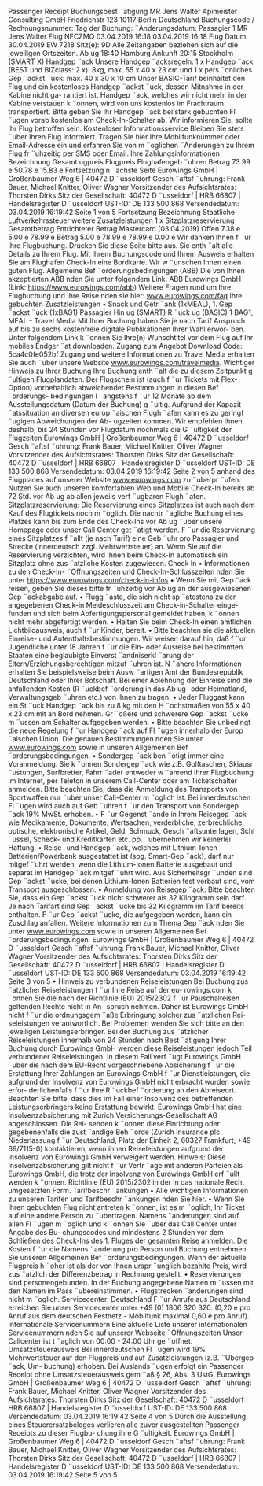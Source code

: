 Passenger Receipt Buchungsbest ¨atigung MR Jens Walter Apimeister Consulting GmbH Friedrichstr 123 10117 Berlin Deutschland Buchungscode / Rechnungsnummer: Tag der Buchung: ¨Anderungsdatum: Passagier 1 MR Jens Walter Flug NFCZMQ 03.04.2019 16:18 03.04.2019 16:18 Flug Datum 30.04.2019 EW 7218 Sitz(e): 9D Alle Zeitangaben beziehen sich auf die jeweiligen Ortszeiten. Ab ug 18:40 Hamburg Ankunft 20:15 Stockholm (SMART X) Handgep ¨ack Unsere Handgep ¨acksregeln: 1 x Handgep ¨ack (BEST und BIZclass: 2 x): 8kg, max. 55 x 40 x 23 cm und 1 x pers ¨onliches Gep ¨ackst ¨uck: max. 40 x 30 x 10 cm Unser BASIC-Tarif beinhaltet den Flug und ein kostenloses Handgep ¨ackst ¨uck, dessen Mitnahme in der Kabine nicht ga- rantiert ist. Handgep ¨ack, welches wir nicht mehr in der Kabine verstauen k ¨onnen, wird von uns kostenlos im Frachtraum transportiert. Bitte geben Sie Ihr Handgep ¨ack bei stark gebuchten Fl ¨ugen vorab kostenlos am Check-In-Schalter ab. Wir informieren Sie, sollte Ihr Flug betroffen sein. Kostenloser Informationsservice Bleiben Sie stets ¨uber Ihren Flug informiert. Tragen Sie hier Ihre Mobilfunknummer oder Email-Adresse ein und erfahren Sie von m ¨oglichen ¨Anderungen zu Ihrem Flug fr ¨uhzeitig per SMS oder Email. Ihre Zahlungsinformationen Bezeichnung Gesamt ugpreis Flugpreis Flughafengeb ¨uhren Betrag 73.99 e 50.78 e 15.83 e Fortsetzung n ¨achste Seite Eurowings GmbH | Großenbaumer Weg 6 | 40472 D ¨usseldorf Gesch ¨aftsf ¨uhrung: Frank Bauer, Michael Knitter, Oliver Wagner Vorsitzender des Aufsichtsrates: Thorsten Dirks Sitz der Gesellschaft: 40472 D ¨usseldorf | HRB 66807 | Handelsregister D ¨usseldorf UST-ID: DE 133 500 868 Versendedatum: 03.04.2019 16:19:42 Seite 1 von 5 Fortsetzung Bezeichnung Staatliche Luftverkehrssteuer weitere Zusatzleistungen 1 x Sitzplatzreservierung Gesamtbetrag Entrichteter Betrag Mastercard (03.04.2019) Offen 7.38 e 5.00 e 78.99 e Betrag 5.00 e 78.99 e 78.99 e 0.00 e Wir danken Ihnen f ¨ur Ihre Flugbuchung. Drucken Sie diese Seite bitte aus. Sie enth ¨alt alle Details zu Ihrem Flug. Mit Ihrem Buchungscode und Ihrem Ausweis erhalten Sie am Flughafen Check-In eine Bordkarte. Wir w ¨unschen Ihnen einen guten Flug. Allgemeine Bef ¨orderungsbedingungen (ABB) Die von Ihnen akzeptierten ABB nden Sie unter folgendem Link. ABB Eurowings GmbH (Link: https://www.eurowings.com/abb) Weitere Fragen rund um Ihre Flugbuchung und Ihre Reise nden sie hier: www.eurowings.com/faq Ihre gebuchten Zusatzleistungen • Snack und Getr ¨ank (1xMEAL), 1. Gep ¨ackst ¨uck (1xBAG1) Passagier Hin ug (SMART) R ¨uck ug (BASIC) 1 BAG1, MEAL - Travel Media Mit Ihrer Buchung haben Sie je nach Tarif Anspruch auf bis zu sechs kostenfreie digitale Publikationen Ihrer Wahl erwor- ben. Unter folgendem Link k ¨onnen Sie Ihre(n) Wunschtitel vor dem Flug auf Ihr mobiles Endger ¨at downloaden. Zugang zum Angebot Download Code: 5ca4c0fe052bf Zugang und weitere Informationen zu Travel Media erhalten Sie auch ¨uber unsere Website www.eurowings.com/travelmedia. Wichtiger Hinweis zu Ihrer Buchung Ihre Buchung enth ¨alt die zu diesem Zeitpunkt g ¨ultigen Flugplandaten. Der Flugschein ist (auch f ¨ur Tickets mit Flex-Option) vorbehaltlich abweichender Bestimmungen in diesen Bef ¨orderungs- bedingungen l ¨angstens f ¨ur 12 Monate ab dem Ausstellungsdatum (Datum der Buchung) g ¨ultig. Aufgrund der Kapazit ¨atssituation an diversen europ ¨aischen Flugh ¨afen kann es zu geringf ¨ugigen Abweichungen der Ab- ugzeiten kommen. Wir empfehlen Ihnen deshalb, bis 24 Stunden vor Flugdatum nochmals die G ¨ultigkeit der Flugzeiten Eurowings GmbH | Großenbaumer Weg 6 | 40472 D ¨usseldorf Gesch ¨aftsf ¨uhrung: Frank Bauer, Michael Knitter, Oliver Wagner Vorsitzender des Aufsichtsrates: Thorsten Dirks Sitz der Gesellschaft: 40472 D ¨usseldorf | HRB 66807 | Handelsregister D ¨usseldorf UST-ID: DE 133 500 868 Versendedatum: 03.04.2019 16:19:42 Seite 2 von 5 anhand des Flugplanes auf unserer Website www.eurowings.com zu ¨uberpr ¨ufen. Nutzen Sie auch unseren komfortablen Web und Mobile Check-In bereits ab 72 Std. vor Ab ug ab allen jeweils verf ¨ugbaren Flugh ¨afen. Sitzplatzreservierung: Die Reservierung eines Sitzplatzes ist auch nach dem Kauf des Flugtickets noch m ¨oglich. Die nachtr ¨agliche Buchung eines Platzes kann bis zum Ende des Check-Ins vor Ab ug ¨uber unsere Homepage oder unser Call Center get ¨atigt werden. F ¨ur die Reservierung eines Sitzplatzes f ¨allt (je nach Tarif) eine Geb ¨uhr pro Passagier und Strecke (innerdeutsch zzgl. Mehrwertsteuer) an. Wenn Sie auf die Reservierung verzichten, wird Ihnen beim Check-In automatisch ein Sitzplatz ohne zus ¨atzliche Kosten zugewiesen. Check In • Informationen zu den Check-In- ¨Offnungszeiten und Check-In-Schlusszeiten nden Sie unter https://www.eurowings.com/check-in-infos • Wenn Sie mit Gep ¨ack reisen, geben Sie dieses bitte fr ¨uhzeitig vor Ab ug an der ausgewiesenen Gep ¨ackabgabe auf. • Flugg ¨aste, die sich nicht sp ¨atestens zu der angegebenen Check-in Meldeschlusszeit am Check-in-Schalter einge- funden und sich beim Abfertigungspersonal gemeldet haben, k ¨onnen nicht mehr abgefertigt werden. • Halten Sie beim Check-In einen amtlichen Lichtbildausweis, auch f ¨ur Kinder, bereit. • Bitte beachten sie die aktuellen Einreise- und Aufenthaltsbestimmungen. Wir weisen darauf hin, daß f ¨ur Jugendliche unter 18 Jahren f ¨ur die Ein- oder Ausreise bei bestimmten Staaten eine beglaubigte Einverst ¨andniserkl ¨arung der Eltern/Erziehungsberechtigen mitzuf ¨uhren ist. N ¨ahere Informationen erhalten Sie beispielsweise beim Ausw ¨artigen Amt der Bundesrepublik Deutschland oder Ihrer Botschaft. Bei einer Ablehnung der Einreise sind die anfallenden Kosten (R ¨uckbef ¨orderung in das Ab ug- oder Heimatland, Verwaltungsgeb ¨uhren etc.) von Ihnen zu tragen. • Jeder Fluggast kann ein St ¨uck Handgep ¨ack bis zu 8 kg mit den H ¨ochstmaßen von 55 x 40 x 23 cm mit an Bord nehmen. Gr ¨oßere und schwerere Gep ¨ackst ¨ucke m ¨ussen am Schalter aufgegeben werden. • Bitte beachten Sie unbedingt die neue Regelung f ¨ur Handgep ¨ack auf Fl ¨ugen innerhalb der Europ ¨aischen Union. Die genauen Bestimmungen nden Sie unter www.eurowings.com sowie in unseren Allgemeinen Bef ¨orderungsbedingungen. • Sondergep ¨ack ben ¨otigt immer eine Voranmeldung. Sie k ¨onnen Sondergep ¨ack wie z.B. Golftaschen, Skiausr ¨ustungen, Surfbretter, Fahrr ¨ader entweder w ¨ahrend Ihrer Flugbuchung im Internet, per Telefon in unserem Call-Center oder am Ticketschalter anmelden. Bitte beachten Sie, dass die Anmeldung des Transports von Sportwaffen nur ¨uber unser Call-Center m ¨oglich ist. Bei innerdeutschen Fl ¨ugen wird auch auf Geb ¨uhren f ¨ur den Transport von Sondergep ¨ack 19% MwSt. erhoben. • F ¨ur Gegenst ¨ande in Ihrem Reisegep ¨ack wie Medikamente, Dokumente, Wertsachen, verderbliche, zerbrechliche, optische, elektronische Artikel, Geld, Schmuck, Gesch ¨aftsunterlagen, Schl ¨ussel, Scheck- und Kreditkarten etc. pp. ¨ubernehmen wir keinerlei Haftung. • Reise- und Handgep ¨ack, welches mit Lithium-Ionen Batterien/Powerbank ausgestattet ist (sog. Smart-Gep ¨ack), darf nur mitgef ¨uhrt werden, wenn die Lithium-Ionen Batterie ausgebaut und separat im Handgep ¨ack mitgef ¨uhrt wird. Aus Sicherheitsgr ¨unden sind Gep ¨ackst ¨ucke, bei denen Lithium-Ionen Batterien fest verbaut sind, vom Transport ausgeschlossen. • Anmeldung von Reisegep ¨ack: Bitte beachten Sie, dass ein Gep ¨ackst ¨uck nicht schwerer als 32 Kilogramm sein darf. Je nach Tarifart sind Gep ¨ackst ¨ucke bis 32 Kilogramm im Tarif bereits enthalten. F ¨ur Gep ¨ackst ¨ucke, die aufgegeben werden, kann ein Zuschlag anfallen. Weitere Informationen zum Thema Gep ¨ack nden Sie unter www.eurowings.com sowie in unseren Allgemeinen Bef ¨orderungsbedingungen. Eurowings GmbH | Großenbaumer Weg 6 | 40472 D ¨usseldorf Gesch ¨aftsf ¨uhrung: Frank Bauer, Michael Knitter, Oliver Wagner Vorsitzender des Aufsichtsrates: Thorsten Dirks Sitz der Gesellschaft: 40472 D ¨usseldorf | HRB 66807 | Handelsregister D ¨usseldorf UST-ID: DE 133 500 868 Versendedatum: 03.04.2019 16:19:42 Seite 3 von 5 • Hinweis zu verbundenen Reiseleistungen Bei Buchung zus ¨atzlicher Reiseleistungen f ¨ur Ihre Reise auf der eu- rowings.com k ¨onnen Sie die nach der Richtlinie (EU) 2015/2302 f ¨ur Pauschalreisen geltenden Rechte nicht in An- spruch nehmen. Daher ist Eurowings GmbH nicht f ¨ur die ordnungsgem ¨aße Erbringung solcher zus ¨atzlichen Rei- seleistungen verantwortlich. Bei Problemen wenden Sie sich bitte an den jeweiligen Leistungserbringer. Bei der Buchung zus ¨atzlicher Reiseleistungen innerhalb von 24 Stunden nach Best ¨atigung Ihrer Buchung durch Eurowings GmbH werden diese Reiseleistungen jedoch Teil verbundener Reiseleistungen. In diesem Fall verf ¨ugt Eurowings GmbH ¨uber die nach dem EU-Recht vorgeschriebene Absicherung f ¨ur die Erstattung Ihrer Zahlungen an Eurowings GmbH f ¨ur Dienstleistungen, die aufgrund der Insolvenz von Eurowings GmbH nicht erbracht wurden sowie erfor- derlichenfalls f ¨ur Ihre R ¨uckbef ¨orderung an den Abreiseort. Beachten Sie bitte, dass dies im Fall einer Insolvenz des betreffenden Leistungserbringers keine Erstattung bewirkt. Eurowings GmbH hat eine Insolvenzabsicherung mit Zurich Versicherungs-Gesellschaft AG abgeschlossen. Die Rei- senden k ¨onnen diese Einrichtung oder gegebenenfalls die zust ¨andige Beh ¨orde (Zurich Insurance plc Niederlassung f ¨ur Deutschland, Platz der Einheit 2, 60327 Frankfurt; +49 69/7115-0) kontaktieren, wenn ihnen Reiseleistungen aufgrund der Insolvenz von Eurowings GmbH verweigert werden. Hinweis: Diese Insolvenzabsicherung gilt nicht f ¨ur Vertr ¨age mit anderen Parteien als Eurowings GmbH, die trotz der Insolvenz von Eurowings GmbH erf ¨ullt werden k ¨onnen. Richtlinie (EU) 2015/2302 in der in das nationale Recht umgesetzten Form. Tarifbeschr ¨ankungen • Alle wichtigen Informationen zu unseren Tarifen und Tarifbeschr ¨ankungen nden Sie hier. • Wenn Sie Ihren gebuchten Flug nicht antreten k ¨onnen, ist es m ¨oglich, Ihr Ticket auf eine andere Person zu ¨ubertragen. Namens ¨anderungen sind auf allen Fl ¨ugen m ¨oglich und k ¨onnen Sie ¨uber das Call Center unter Angabe des Bu- chungscodes und mindestens 2 Stunden vor dem Schließen des Check-Ins des 1. Fluges der gesamten Reise anmelden. Die Kosten f ¨ur die Namens ¨anderung pro Person und Buchung entnehmen Sie unseren Allgemeinen Bef ¨orderungsbedingungen. Wenn der aktuelle Flugpreis h ¨oher ist als der von Ihnen urspr ¨unglich bezahlte Preis, wird zus ¨atzlich der Differenzbetrag in Rechnung gestellt. • Reservierungen sind personengebunden. In der Buchung angegebene Namen m ¨ussen mit den Namen im Pass ¨ubereinstimmen. • Flugstrecken ¨anderungen sind nicht m ¨oglich. Servicecenter: Deutschland F ¨ur Anrufe aus Deutschland erreichen Sie unser Servicecenter unter +49 (0) 1806 320 320. (0,20 e pro Anruf aus dem deutschen Festnetz - Mobilfunk maximal 0,60 e pro Anruf). Internationale Servicenummern Eine aktuelle Liste unserer internationalen Servicenummern nden Sie auf unserer Webseite ¨Offnungszeiten Unser Callcenter ist t ¨aglich von 00:00 - 24:00 Uhr ge ¨offnet. Umsatzsteuerausweis Bei innerdeutschen Fl ¨ugen wird 19% Mehrwertsteuer auf den Flugpreis und auf Zusatzleistungen (z.B. ¨Ubergep ¨ack, Um- buchung) erhoben. Bei Auslands ¨ugen erfolgt ein Passenger Receipt ohne Umsatzsteuerausweis gem ¨aß § 26, Abs. 3 UstG. Eurowings GmbH | Großenbaumer Weg 6 | 40472 D ¨usseldorf Gesch ¨aftsf ¨uhrung: Frank Bauer, Michael Knitter, Oliver Wagner Vorsitzender des Aufsichtsrates: Thorsten Dirks Sitz der Gesellschaft: 40472 D ¨usseldorf | HRB 66807 | Handelsregister D ¨usseldorf UST-ID: DE 133 500 868 Versendedatum: 03.04.2019 16:19:42 Seite 4 von 5 Durch die Ausstellung eines Steuerersatzbeleges verlieren alle zuvor ausgestellten Passenger Receipts zu dieser Flugbu- chung ihre G ¨ultigkeit. Eurowings GmbH | Großenbaumer Weg 6 | 40472 D ¨usseldorf Gesch ¨aftsf ¨uhrung: Frank Bauer, Michael Knitter, Oliver Wagner Vorsitzender des Aufsichtsrates: Thorsten Dirks Sitz der Gesellschaft: 40472 D ¨usseldorf | HRB 66807 | Handelsregister D ¨usseldorf UST-ID: DE 133 500 868 Versendedatum: 03.04.2019 16:19:42 Seite 5 von 5